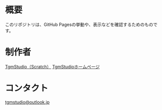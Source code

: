 概要
=
このリポジトリは、GitHub Pagesの挙動や、表示などを確認するためのものです。

制作者
=
[TgmStudio（Scratch）](https://scratch.mit.edu/users/TgmStudio)
[TgmStudioホームページ](https://newtgm.my.canva.site)

コンタクト
=
[tgmstudio@outlook.jp](mailto:tgmstudio@outlook.jp)
